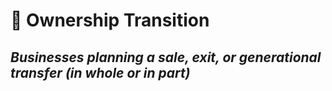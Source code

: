 # 🔄 Ownership Transition

## *Businesses planning a sale, exit, or generational transfer (in whole or in part)*
